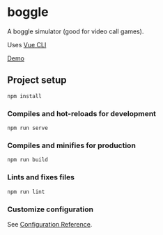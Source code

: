 # boggle
A boggle simulator (good for video call games).

Uses [Vue CLI](https://cli.vuejs.org/) 

[Demo](https://modicum.one/bogglish/)
## Project setup
```
npm install
```

### Compiles and hot-reloads for development
```
npm run serve
```

### Compiles and minifies for production
```
npm run build
```

### Lints and fixes files
```
npm run lint
```

### Customize configuration
See [Configuration Reference](https://cli.vuejs.org/config/).
